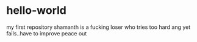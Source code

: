 # hello-world
my first repository
shamanth is a fucking loser who tries too hard ang yet fails..have to improve
peace out
